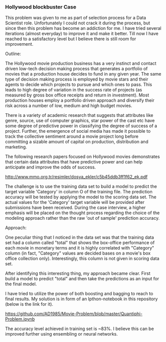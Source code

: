 ### Hollywood blockbuster Case ##

This problem was given to me as part of selection process for a Data Scientist role. Unfortunately I could not crack it during the process, but since then this problem has become an addiction for me. I have tried several iterations (almost everyday) to improve it and make it better. Till now I have reached to a satisfactory level but I believe there is still room for improvement.

Outline:

The Hollywood movie production business has a very instinct and contact driven low-tech decision making process that generates a portfolio of movies that a production house decides to fund in any given year. The same type of decision making process is employed by movie stars and their agents to decide which projects to pursue and which ones to pass. This leads to high degree of variation in the success rate of projects (as measured by gross box office receipts and return in investment). Most production houses employ a portfolio driven approach and diversify their risk across a number of low, medium and high budget movies.

There is a variety of academic research that suggests that attributes like genre, source, use of computer graphics, star power of the cast etc  have some degree of predictive power in classifying the degree of success of a project. Further, the emergence of social media has made it possible to track the collective sentiment around a movie project long before committing a sizable amount of capital on production, distribution and marketing.

The following research papers focused on Hollywood movies demonstrates that certain data attributes that have predictive power
and can help anticipate and improve the odds of success.

http://www.mmo.org.tr/resimler/dosya_ekler/c5b45ddb3ff1f62_ek.pdf

The challenge is to use the training data set to build a model to predict the target variable 'Category' in column O of the training file. The prediction accuracy will be tested by applying the model to the scoring data set. The actual values for the 'Category' target variable will be provided after submissions have been received. During the case interview, a higher emphasis will be placed on the thought process regarding the choice of the modeling approach rather than the raw 'out of sample' prediction accuracy.


Approach:

One peculiar thing that I noticed in the data set was that the training data set had a column called "total" that shows the box-office performance of each movie in monetary terms and it is highly correlated with "Category" column (in fact, "Category" values are decided bases on a movie's box office collection only). Interestingly, this column is not given in scoring data set. 

After identifying this interesting thing, my approach became clear. First build a model to predict "total" and then take the predictions as an input for the final model.

I have tried to utilize the power of both boosting and bagging to reach to final results. My solution is in form of an Ipthon-notebook in this repository (below is the link for it).

https://github.com/AD1985/Movie-Problem/blob/master/Quantiphi-Problem.ipynb

The accuracy level achieved in training set is ~83%. I believe this can be improved further using ensembling or neural networks. 

